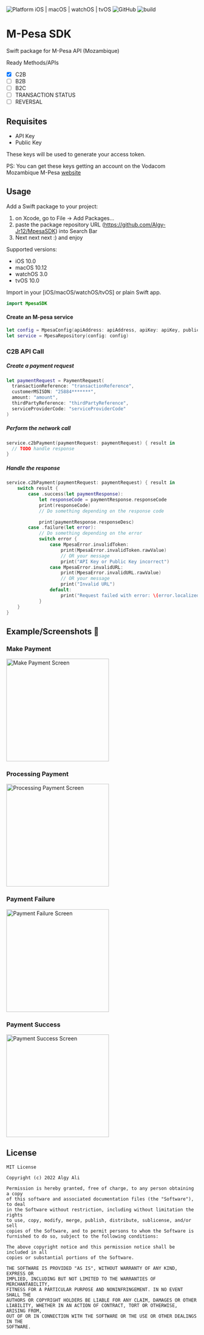![Platform iOS | macOS | watchOS | tvOS](https://img.shields.io/badge/platform-iOS%20%7C%20macOS%20%7C%20watchOS%20%7C%20tvOS-informational.svg)
![GitHub](https://img.shields.io/github/license/AlgyJr/MpesaSDK?color=orange) ![build](https://github.com/AlgyJr/MpesaSDK/actions/workflows/.github/workflows/swift.yml/badge.svg)

# M-Pesa SDK

Swift package for M-Pesa API (Mozambique)

Ready Methods/APIs

- [x] C2B
- [ ] B2B
- [ ] B2C
- [ ] TRANSACTION STATUS
- [ ] REVERSAL
## Requisites

- API Key
- Public Key

These keys will be used to generate your access token.

PS: You can get these keys getting an account on the Vodacom Mozambique M-Pesa [website](https://developer.mpesa.vm.co.mz/)
## Usage

Add a Swift package to your project:

1. on Xcode, go to File -> Add Packages...
2. paste the package repository URL (https://github.com/Algy-Jr12/MpesaSDK) into Search Bar
3. Next next next :) and enjoy

Supported versions:
- iOS 10.0
- macOS 10.12
- watchOS 3.0
- tvOS 10.0

Import in your [iOS/macOS/watchOS/tvOS] or plain Swift app.

```swift
import MpesaSDK
```

#### Create an M-pesa service
```swift
let config = MpesaConfig(apiAddress: apiAddress, apiKey: apiKey, publicKey: publicKey)
let service = MpesaRepository(config: config)
```
### C2B API Call

##### Create a payment request
```swift
let paymentRequest = PaymentRequest(
  transactionReference: "transactionReference",
  customerMSISDN: "25884*******",
  amount: "amount",
  thirdPartyReference: "thirdPartyReference",
  serviceProviderCode: "serviceProviderCode"
)
```

##### Perform the network call

```swift
service.c2bPayment(paymentRequest: paymentRequest) { result in
  // TODO handle response
}
```

##### Handle the response

```swift
service.c2bPayment(paymentRequest: paymentRequest) { result in
    switch result {
        case .success(let paymentResponse):
            let responseCode = paymentResponse.responseCode
            print(responseCode)
            // Do something depending on the response code

            print(paymentResponse.responseDesc)
        case .failure(let error):
            // Do something depending on the error
            switch error {
                case MpesaError.invalidToken:
                    print(MpesaError.invalidToken.rawValue)
                    // OR your message
                    print("API Key or Public Key incorrect")
                case MpesaError.invalidURL:
                    print(MpesaError.invalidURL.rawValue)
                    // OR your message
                    print("Invalid URL")
                default:
                    print("Request failed with error: \(error.localizedDescription)")
            }
    }
}
```
## Example/Screenshots :camera_flash:

### Make Payment
<img src="/Documentation/Screenshots/make_payment.png" width="270" alt="Make Payment Screen"/>

### Processing Payment
<img src="/Documentation/Screenshots/processing_payment.png" width="270" alt="Processing Payment Screen"/>

### Payment Failure
<img src="/Documentation/Screenshots/payment_failed.png" width="270" alt="Payment Failure Screen"/>

### Payment Success
<img src="/Documentation/Screenshots/payment_success.png" width="270" alt="Payment Success Screen"/>

## License

```
MIT License

Copyright (c) 2022 Algy Ali

Permission is hereby granted, free of charge, to any person obtaining a copy
of this software and associated documentation files (the "Software"), to deal
in the Software without restriction, including without limitation the rights
to use, copy, modify, merge, publish, distribute, sublicense, and/or sell
copies of the Software, and to permit persons to whom the Software is
furnished to do so, subject to the following conditions:

The above copyright notice and this permission notice shall be included in all
copies or substantial portions of the Software.

THE SOFTWARE IS PROVIDED "AS IS", WITHOUT WARRANTY OF ANY KIND, EXPRESS OR
IMPLIED, INCLUDING BUT NOT LIMITED TO THE WARRANTIES OF MERCHANTABILITY,
FITNESS FOR A PARTICULAR PURPOSE AND NONINFRINGEMENT. IN NO EVENT SHALL THE
AUTHORS OR COPYRIGHT HOLDERS BE LIABLE FOR ANY CLAIM, DAMAGES OR OTHER
LIABILITY, WHETHER IN AN ACTION OF CONTRACT, TORT OR OTHERWISE, ARISING FROM,
OUT OF OR IN CONNECTION WITH THE SOFTWARE OR THE USE OR OTHER DEALINGS IN THE
SOFTWARE.
```
